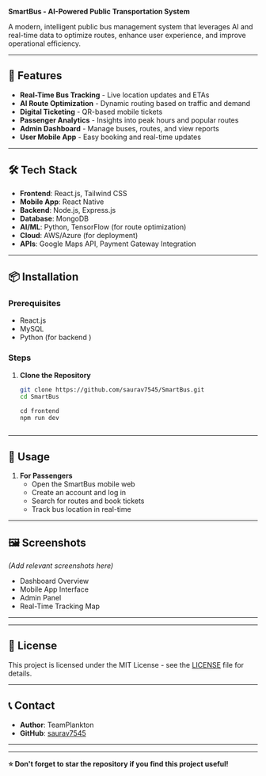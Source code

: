 **SmartBus - AI-Powered Public Transportation System**  

A modern, intelligent public bus management system that leverages AI and real-time data to optimize routes, enhance user experience, and improve operational efficiency.  

---

## 🚀 Features  
- **Real-Time Bus Tracking** - Live location updates and ETAs  
- **AI Route Optimization** - Dynamic routing based on traffic and demand  
- **Digital Ticketing** - QR-based mobile tickets  
- **Passenger Analytics** - Insights into peak hours and popular routes  
- **Admin Dashboard** - Manage buses, routes, and view reports  
- **User Mobile App** - Easy booking and real-time updates  

---

## 🛠️ Tech Stack  
- **Frontend**: React.js, Tailwind CSS  
- **Mobile App**: React Native  
- **Backend**: Node.js, Express.js  
- **Database**: MongoDB  
- **AI/ML**: Python, TensorFlow (for route optimization)  
- **Cloud**: AWS/Azure (for deployment)  
- **APIs**: Google Maps API, Payment Gateway Integration  

---

## 📦 Installation  

### Prerequisites  
- React.js   
- MySQL
- Python (for backend )  

### Steps  
1. **Clone the Repository**  
   ```bash  
   git clone https://github.com/saurav7545/SmartBus.git  
   cd SmartBus  
   ```  
   ```
   cd frontend
   npm run dev


---

## 📱 Usage  
1. **For Passengers**  
   - Open the SmartBus mobile web 
   - Create an account and log in  
   - Search for routes and book tickets  
   - Track bus location in real-time  

---

## 🖼️ Screenshots  
*(Add relevant screenshots here)*  
- Dashboard Overview  
- Mobile App Interface  
- Admin Panel  
- Real-Time Tracking Map  

---  

---

## 📄 License  
This project is licensed under the MIT License - see the [LICENSE](LICENSE) file for details.  

---

## 📞 Contact  
- **Author**: TeamPlankton 
- **GitHub**: [saurav7545](https://github.com/saurav7545)  

---



---

**⭐ Don't forget to star the repository if you find this project useful!**